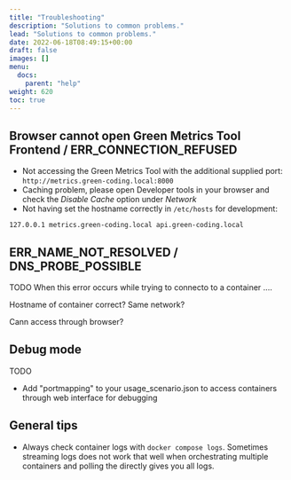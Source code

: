 ```yaml
---
title: "Troubleshooting"
description: "Solutions to common problems."
lead: "Solutions to common problems."
date: 2022-06-18T08:49:15+00:00
draft: false
images: []
menu: 
  docs:
    parent: "help"
weight: 620
toc: true
---
```


## Browser cannot open Green Metrics Tool Frontend / ERR_CONNECTION_REFUSED

- Not accessing the Green Metrics Tool with the additional supplied port: `http://metrics.green-coding.local:8000`
- Caching problem, please open Developer tools in your browser and check the *Disable Cache* option under *Network*
- Not having set the hostname correctly in `/etc/hosts` for development:
```
127.0.0.1 metrics.green-coding.local api.green-coding.local
```

## ERR_NAME_NOT_RESOLVED / DNS_PROBE_POSSIBLE
TODO
When this error occurs while trying to connecto to a container ....


Hostname of container correct? Same network?

Cann access through browser?

## Debug mode
TODO
- Add "portmapping" to your usage_scenario.json to access containers through web interface for debugging

## General tips
- Always check container logs with `docker compose logs`. Sometimes streaming logs
does not work that well when orchestrating multiple containers
and polling the directly gives you all logs.